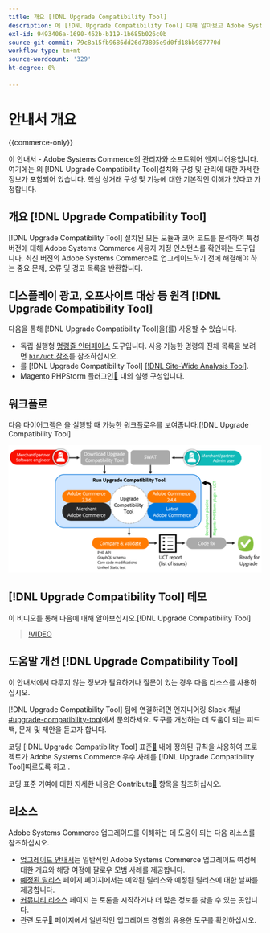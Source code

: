 ```yaml
---
title: 개요 [!DNL Upgrade Compatibility Tool]
description: 에 [!DNL Upgrade Compatibility Tool] 대해 알아보고 Adobe Systems Commerce 프로젝트에 어떻게 도움을 줄 수 있는지 알아봅니다.
exl-id: 9493406a-1690-462b-b119-1b685b026c0b
source-git-commit: 79c8a15fb9686dd26d73805e9d0fd18bb987770d
workflow-type: tm+mt
source-wordcount: '329'
ht-degree: 0%

---
```


# 안내서 개요

{{commerce-only}}

이 안내서 - Adobe Systems Commerce의 관리자와 소프트웨어 엔지니어용입니다. 여기에는 의 [!DNL Upgrade Compatibility Tool]설치와 구성 및 관리에 대한 자세한 정보가 포함되어 있습니다. 핵심 상거래 구성 및 기능에 대한 기본적인 이해가 있다고 가정합니다.

## 개요 [!DNL Upgrade Compatibility Tool]

[!DNL Upgrade Compatibility Tool] 설치된 모든 모듈과 코어 코드를 분석하여 특정 버전에 대해 Adobe Systems Commerce 사용자 지정 인스턴스를 확인하는 도구입니다. 최신 버전의 Adobe Systems Commerce로 업그레이드하기 전에 해결해야 하는 중요 문제, 오류 및 경고 목록을 반환합니다.

## 디스플레이 광고, 오프사이트 대상 등 원격 [!DNL Upgrade Compatibility Tool]

다음을 통해 [!DNL Upgrade Compatibility Tool]을(를) 사용할 수 있습니다.

- 독립 실행형 [명령줄 인터페이스](../upgrade-compatibility-tool/run.md) 도구입니다. 사용 가능한 명령의 전체 목록을 보려면 [`bin/uct` 참조](../../tools/reference/uct.md)를 참조하십시오.
- 를 [!DNL Upgrade Compatibility Tool] [[!DNL Site-Wide Analysis Tool]](../upgrade-compatibility-tool/integrate-analysis-tool.md).
- Magento PHPStorm 플러그인[&#128279;](../upgrade-compatibility-tool/run-configuration-phpstorm-plugin.md) 내의 실행 구성입니다.

## 워크플로

다음 다이어그램은 을 실행할 때 가능한 워크플로우를 보여줍니다.[!DNL Upgrade Compatibility Tool]

![[!DNL Upgrade Compatibility Tool] 다이어그램](../../assets/upgrade-guide/uct-diagram-v5.png)

## [!DNL Upgrade Compatibility Tool] 데모

이 비디오를 통해 다음에 대해 알아보십시오.[!DNL Upgrade Compatibility Tool]

>[!VIDEO](https://video.tv.adobe.com/v/344386?quality=12&captions=kor)

## 도움말 개선 [!DNL Upgrade Compatibility Tool]

이 안내서에서 다루지 않는 정보가 필요하거나 질문이 있는 경우 다음 리소스를 사용하십시오.

[!DNL Upgrade Compatibility Tool] 팀에 연결하려면 엔지니어링 Slack 채널 [#upgrade-compatibility-tool](https://magentocommeng.slack.com/archives/C019Y143U9F)에서 문의하세요. 도구를 개선하는 데 도움이 되는 피드백, 문제 및 제안을 듣고자 합니다.

코딩 [!DNL Upgrade Compatibility Tool] 표준[&#128279;](https://developer.adobe.com/commerce/php/coding-standards/) 내에 정의된 규칙을 사용하여 프로젝트가 Adobe Systems Commerce 우수 사례를 [!DNL Upgrade Compatibility Tool]따르도록 하고 .

코딩 표준 기여에 대한 자세한 내용은 Contribute[&#128279;](https://developer.adobe.com/commerce/php/coding-standards/contributing/) 항목을 참조하십시오.

## 리소스

Adobe Systems Commerce 업그레이드를 이해하는 데 도움이 되는 다음 리소스를 참조하십시오.

- [업그레이드 안내서](../overview.md)는 일반적인 Adobe Systems Commerce 업그레이드 여정에 대한 개요와 해당 여정에 팔로우 모범 사례를 제공합니다.
- [예정된 릴리스](https://experienceleague.adobe.com/ko/docs/commerce-operations/release/planning/schedule) 페이지 페이지에서는 예약된 릴리스와 예정된 릴리스에 대한 날짜를 제공합니다.
- [커뮤니티 리소스](https://developer.adobe.com/commerce/contributor/community/) 페이지 는 토론을 시작하거나 더 많은 정보를 찾을 수 있는 곳입니다.
- 관련 도구[&#128279;](../upgrade-compatibility-tool/related-tools.md) 페이지에서 일반적인 업그레이드 경험의 유용한 도구를 확인하십시오.
